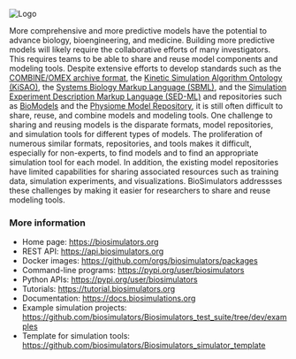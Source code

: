 ![Logo](https://raw.githubusercontent.com/biosimulations/biosimulations/dev/libs/shared/assets/src/assets/images/biosimulators-logo/logo-white.svg)

More comprehensive and more predictive models have the potential to advance biology, bioengineering, and medicine. Building more predictive models will likely require the collaborative efforts of many investigators. This requires teams to be able to share and reuse model components and modeling tools. Despite extensive efforts to develop standards such as the [COMBINE/OMEX archive format](https://combinearchive.org/), the [Kinetic Simulation Algorithm Ontology (KiSAO)](https://github.com/SED-ML/KiSAO/), the [Systems Biology Markup Language (SBML)](http://sbml.org/), and the [Simulation Experiment Description Markup Language (SED-ML)](https://www.sed-ml.org/) and repositories such as [BioModels](http://biomodels.net/) and the [Physiome Model Repository](https://models.physiomeproject.org/), it is still often difficult to share, reuse, and combine models and modeling tools. One challenge to sharing and reusing models is the disparate formats, model repositories, and simulation tools for different types of models. The proliferation of numerous similar formats, repositories, and tools makes it difficult, especially for non-experts, to find models and to find an appropriate simulation tool for each model. In addition, the existing model repositories have limited capabilities for sharing associated resources such as training data, simulation experiments, and visualizations. BioSimulators addressses these challenges by making it easier for researchers to share and reuse modeling tools. 

### More information
- Home page: https://biosimulators.org
- REST API: https://api.biosimulators.org
- Docker images: https://github.com/orgs/biosimulators/packages
- Command-line programs: https://pypi.org/user/biosimulators
- Python APIs: https://pypi.org/user/biosimulators
- Tutorials: https://tutorial.biosimulators.org
- Documentation: https://docs.biosimulations.org
- Example simulation projects: https://github.com/biosimulators/Biosimulators_test_suite/tree/dev/examples
- Template for simulation tools: https://github.com/biosimulators/Biosimulators_simulator_template
